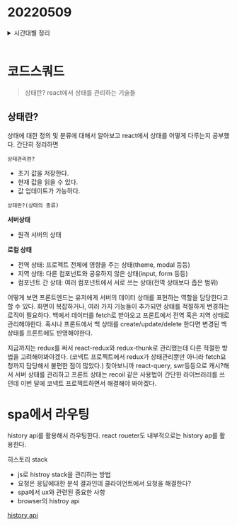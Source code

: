 # 20220509

<details>
<summary>시간대별 정리</summary>

### 아침

4월 월간 회고 작성

### 오전

코드스쿼드

- 미션 분석
- cra: manifest.json, reportwebvitals 학습
- eslint,prettier 프로젝트 세팅

### 오후

크롱강의

- react-router-dom 라이브러리

react 상태관리 툴학습 [context api, useReducer, react-redux](https://www.notion.so/context-api-useReducer-react-redux-635311871f1242e497e7a8d2863737d0)

### 저녁

상태에 대한 정리 및 각 상태에 따른 도구들 공부

mock data generater

</details>
<br>

# 코드스쿼드

> 상태란? react에서 상태를 관리하는 기술들

## 상태란?

상태에 대한 정의 및 분류에 대해서 알아보고 react에서 상태를 어떻게 다루는지 공부했다. 간단히 정리하면

`상태관리란?`

- 초기 값을 저장한다.
- 현재 값을 읽을 수 있다.
- 값 업데이트가 가능하다.

`상태란?(상태의 종류)`

**서버상태**

- 원격 서버의 상태

**로컬 상태**

- 전역 상태: 프로젝트 전체에 영향을 주는 상태(theme, modal 등등)
- 지역 상태: 다른 컴포넌트와 공유하지 않은 상태(input, form 등등)
- 컴포넌트 간 상태: 여러 컴포넌트에서 서로 쓰는 상태(전역 상태보다 좁은 범위)

어떻게 보면 프론트엔드는 유저에게 서버의 데이터 상태를 표현하는 역할을 담당한다고 할 수 있다. 화면이 복잡하거나, 여러 가지 기능들이 추가되면 상태를 적절하게 변경하는 로직이 필요하다. 백에서 데이터를 fetch로 받아오고 프론트에서 전역 혹은 지역 상태로 관리해야한다. 혹시나 프론트에서 백 상태를 create/update/delete 한다면 변경된 백 상태를 프론트에도 반영해야한다.

지금까지는 redux를 써서 react-redux와 redux-thunk로 관리했는데 다른 적절한 방법을 고려해야봐야겠다. (코넥트 프로젝트에서 redux가 상태관리뿐만 아니라 fetch요청까지 담당해서 불편한 점이 많았다.) 찾아보니까 react-query, swr등등으로 캐시?해서 서버 상태를 관리하고 프론트 상태는 recoil 같은 사용법이 간단한 라이브러리를 쓰던데 이번 달에 코넥트 프로젝트하면서 해결해야 봐야겠다.

# spa에서 라우팅

history api를 활용해서 라우팅한다. react roueter도 내부적으로는 history ap를 활용한다.

히스토리 stack

- js로 histroy stack을 관리하는 방법
- 요청은 응답에대한 분석 결과인데 클라이언트에서 요청을 해결한다?
- spa에서 ux와 관련된 중요한 사항
- browser의 histroy api

[history api](https://www.notion.so/history-api-60e64433e4f145dfaed94f02fb324667)

